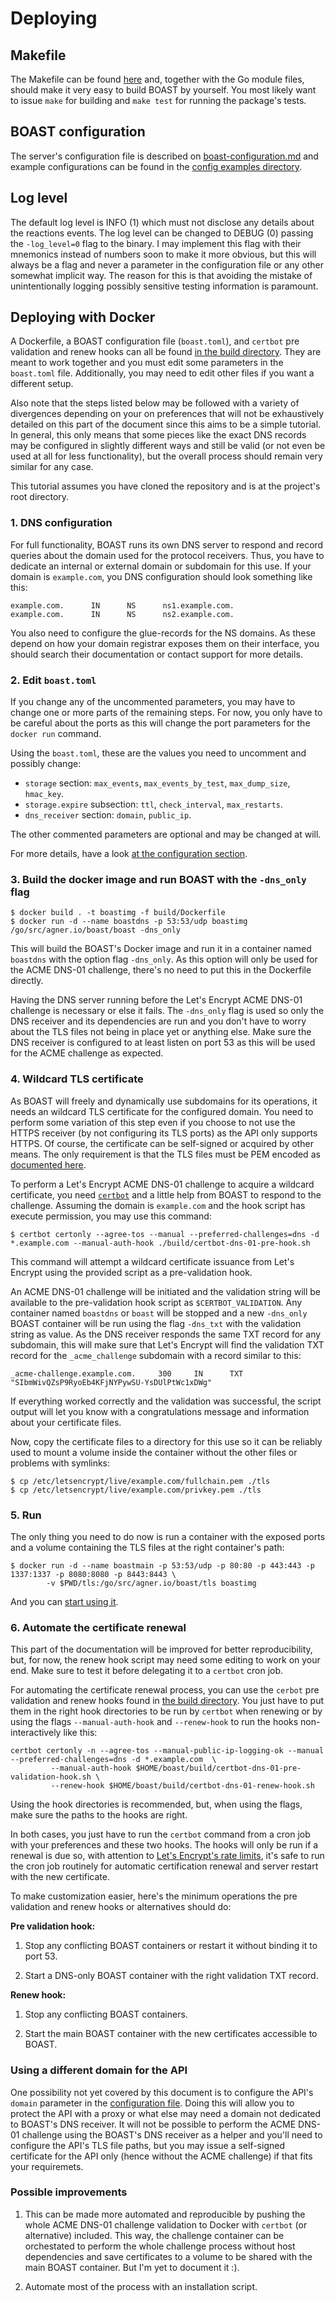 # Deploying

## Makefile

The Makefile can be found
[here](https://github.com/marcoagner/boast/blob/master/Makefile) and, together with the
Go module files, should make it very easy to build BOAST by yourself. You most likely
want to issue `make` for building and `make test` for running the package's tests.

## BOAST configuration

The server's configuration file is described on
[boast-configuration.md](https://github.com/marcoagner/boast/blob/master/docs/boast-configuration.md)
and example configurations can be found in the [config examples
directory](https://github.com/marcoagner/boast/tree/master/examples/config).

## Log level

The default log level is INFO (1) which must not disclose any details about the
reactions events. The log level can be changed to DEBUG (0) passing the `-log_level=0`
flag to the binary. I may implement this flag with their mnemonics instead of numbers
soon to make it more obvious, but this will always be a flag and never a parameter in
the configuration file or any other somewhat implicit way. The reason for this is that
avoiding the mistake of unintentionally logging possibly sensitive testing information
is paramount.

## Deploying with Docker

A Dockerfile, a BOAST configuration file (`boast.toml`), and `certbot` pre validation
and renew hooks can all be found [in the build
directory](https://github.com/marcoagner/boast/tree/master/build). They are meant to
work together and you must edit some parameters in the `boast.toml` file. Additionally,
you may need to edit other files if you want a different setup.

Also note that the steps listed below may be followed with a variety of divergences
depending on your on preferences that will not be exhaustively detailed on this part of
the document since this aims to be a simple tutorial. In general, this only means that
some pieces like the exact DNS records may be configured in slightly different ways and
still be valid (or not even be used at all for less functionality), but the overall
process should remain very similar for any case.

This tutorial assumes you have cloned the repository and is at the project's root
directory.

### 1. DNS configuration

For full functionality, BOAST runs its own DNS server to respond and record queries
about the domain used for the protocol receivers. Thus, you have to dedicate an internal
or external domain or subdomain for this use. If your domain is `example.com`, you DNS
configuration should look something like this:

```
example.com.      IN      NS      ns1.example.com.
example.com.      IN      NS      ns2.example.com.
```

You also need to configure the glue-records for the NS domains. As these depend on how
your domain registrar exposes them on their interface, you should search their
documentation or contact support for more details.

### 2. Edit `boast.toml`

If you change any of the uncommented parameters, you may have to change one or more
parts of the remaining steps. For now, you only have to be careful about the ports as
this will change the port parameters for the `docker run` command.

Using the `boast.toml`, these are the values you need to uncomment and possibly change:

* `storage` section: `max_events`, `max_events_by_test`, `max_dump_size`, `hmac_key`.
* `storage.expire` subsection: `ttl`, `check_interval`, `max_restarts`. 
* `dns_receiver` section: `domain`, `public_ip`.

The other commented parameters are optional and may be changed at will.

For more details, have a look [at the configuration
section](https://github.com/marcoagner/boast/blob/master/docs/boast-configuration.md).

### 3. Build the docker image and run BOAST with the `-dns_only` flag

```
$ docker build . -t boastimg -f build/Dockerfile
$ docker run -d --name boastdns -p 53:53/udp boastimg /go/src/agner.io/boast/boast -dns_only
```

This will build the BOAST's Docker image and run it in a container named `boastdns` with
the option flag `-dns_only`. As this option will only be used for the ACME DNS-01
challenge, there's no need to put this in the Dockerfile directly.

Having the DNS server running before the Let's Encrypt ACME DNS-01 challenge is
necessary or else it fails. The `-dns_only` flag is used so only the DNS receiver and
its dependencies are run and you don't have to worry about the TLS files not being in
place yet or anything else. Make sure the DNS receiver is configured to at least listen
on port 53 as this will be used for the ACME challenge as expected.

### 4. Wildcard TLS certificate

As BOAST will freely and dynamically use subdomains for its operations, it needs an
wildcard TLS certificate for the configured domain. You need to perform some variation
of this step even if you choose to not use the HTTPS receiver (by not configuring its
TLS ports) as the API only supports HTTPS. Of course, the certificate can be self-signed
or acquired by other means. The only requirement is that the TLS files must be PEM
encoded as [documented here](https://golang.org/pkg/crypto/tls/#LoadX509KeyPair).

To perform a Let's Encrypt ACME DNS-01 challenge to acquire a wildcard certificate, you
need [`certbot`](https://github.com/certbot/certbot) and a little help from BOAST to
respond to the challenge. Assuming the domain is `example.com` and the hook script has
execute permission, you may use this command:

```
$ certbot certonly --agree-tos --manual --preferred-challenges=dns -d *.example.com --manual-auth-hook ./build/certbot-dns-01-pre-hook.sh
```

This command will attempt a wildcard certificate issuance from Let's Encrypt using the
provided script as a pre-validation hook.

An ACME DNS-01 challenge will be initiated and the validation string will be available
to the pre-validation hook script as `$CERTBOT_VALIDATION`. Any container named
`boastdns` or `boast` will be stopped and a new `-dns_only` BOAST container will be run
using the flag `-dns_txt` with the validation string as value. As the DNS receiver
responds the same TXT record for any subdomain, this will make sure that Let's Encrypt
will find the validation TXT record for the `_acme_challenge` subdomain with a record
similar to this:

```
_acme-challenge.example.com.     300     IN      TXT     "SIbmWivQZsP9RyoEb4KFjNYPywSU-YsDUlPtWc1xDWg"
```

If everything worked correctly and the validation was successful, the script output will
let you know with a congratulations message and information about your certificate files.

Now, copy the certificate files to a directory for this use so it can be reliably used
to mount a volume inside the container without the other files or problems with symlinks:

```
$ cp /etc/letsencrypt/live/example.com/fullchain.pem ./tls
$ cp /etc/letsencrypt/live/example.com/privkey.pem ./tls
```

### 5. Run

The only thing you need to do now is run a container with the exposed ports and a volume
containing the TLS files at the right container's path:

```
$ docker run -d --name boastmain -p 53:53/udp -p 80:80 -p 443:443 -p 1337:1337 -p 8080:8080 -p 8443:8443 \
		-v $PWD/tls:/go/src/agner.io/boast/tls boastimg 
```

And you can [start using it](https://github.com/marcoagner/boast/blob/master/docs/interacting.md).

### 6. Automate the certificate renewal

This part of the documentation will be improved for better reproducibility, but, for
now, the renew hook script may need some editing to work on your end.  Make sure to test
it before delegating it to a `certbot` cron job.

For automating the certificate renewal process, you can use the `cerbot` pre validation
and renew hooks found in [the build
directory](https://github.com/marcoagner/boast/tree/master/build). You just have to put
them in the right hook directories to be run by `certbot` when renewing or by using the
flags `--manual-auth-hook` and `--renew-hook` to run the hooks non-interactively like
this:

```
certbot certonly -n --agree-tos --manual-public-ip-logging-ok --manual --preferred-challenges=dns -d *.example.com  \
		 --manual-auth-hook $HOME/boast/build/certbot-dns-01-pre-validation-hook.sh \
		 --renew-hook $HOME/boast/build/certbot-dns-01-renew-hook.sh
```

Using the hook directories is recommended, but, when using the flags, make sure the
paths to the hooks are right.

In both cases, you just have to run the `certbot` command from a cron job with your
preferences and these two hooks. The hooks will only be run if a renewal is due so, with
attention to [Let's Encrypt's rate limits](https://letsencrypt.org/docs/rate-limits/),
it's safe to run the cron job routinely for automatic certification renewal and server
restart with the new certificate.

To make customization easier, here's the minimum operations the pre validation and renew
hooks or alternatives should do:

**Pre validation hook:**

1. Stop any conflicting BOAST containers or restart it without binding it to port 53.

2. Start a DNS-only BOAST container with the right validation TXT record.

**Renew hook:**

1. Stop any conflicting BOAST containers.

2. Start the main BOAST container with the new certificates accessible to BOAST.

### Using a different domain for the API

One possibility not yet covered by this document is to configure the API's `domain`
parameter in the [configuration
file](https://github.com/marcoagner/boast/edit/master/docs/boast-configuration.md).
Doing this will allow you to protect the API with a proxy or what else may need a domain
not dedicated to BOAST's DNS receiver. It will not be possible to perform the ACME
DNS-01 challenge using the BOAST's DNS receiver as a helper and you'll need to configure
the API's TLS file paths, but you may issue a self-signed certificate for the API only
(hence without the ACME challenge) if that fits your requiremets.

### Possible improvements

1. This can be made more automated and reproducible by pushing the whole ACME DNS-01
   challenge validation to Docker with `certbot` (or alternative) included. This way,
   the challenge container can be orchestated to perform the whole challenge process
   without host dependencies and save certificates to a volume to be shared with the
   main BOAST container. But I'm yet to document it :).

2. Automate most of the process with an installation script.
